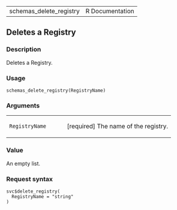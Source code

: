 <table style="width: 100%;">
<tbody>
<tr class="odd">
<td>schemas_delete_registry</td>
<td style="text-align: right;">R Documentation</td>
</tr>
</tbody>
</table>

## Deletes a Registry

### Description

Deletes a Registry.

### Usage

    schemas_delete_registry(RegistryName)

### Arguments

<table>
<colgroup>
<col style="width: 35%" />
<col style="width: 65%" />
</colgroup>
<tbody>
<tr class="odd">
<td><code
id="schemas_delete_registry_:_RegistryName">RegistryName</code></td>
<td><p>[required] The name of the registry.</p></td>
</tr>
</tbody>
</table>

### Value

An empty list.

### Request syntax

    svc$delete_registry(
      RegistryName = "string"
    )
